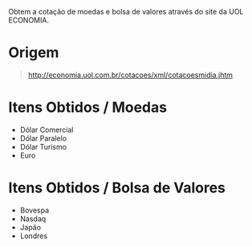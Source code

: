 Obtem a cotação de moedas e bolsa de valores através do site da UOL ECONOMIA.

# Origem

> http://economia.uol.com.br/cotacoes/xml/cotacoesmidia.jhtm

# Itens Obtidos / Moedas

* Dólar Comercial
* Dólar Paralelo
* Dólar Turismo
* Euro

# Itens Obtidos / Bolsa de Valores

* Bovespa
* Nasdaq
* Japão
* Londres